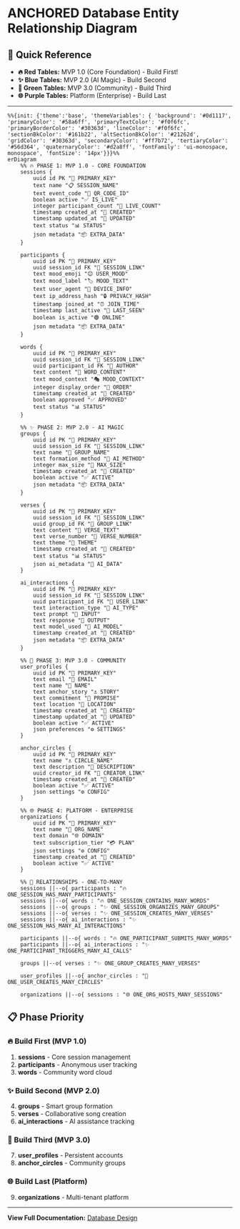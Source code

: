 # ANCHORED Database Entity Relationship Diagram

## 🎯 Quick Reference
- **🔥 Red Tables:** MVP 1.0 (Core Foundation) - Build First!
- **✨ Blue Tables:** MVP 2.0 (AI Magic) - Build Second  
- **🚀 Green Tables:** MVP 3.0 (Community) - Build Third
- **🌐 Purple Tables:** Platform (Enterprise) - Build Last

---

```mermaid
%%{init: {'theme':'base', 'themeVariables': { 'background': '#0d1117', 'primaryColor': '#58a6ff', 'primaryTextColor': '#f0f6fc', 'primaryBorderColor': '#30363d', 'lineColor': '#f0f6fc', 'sectionBkColor': '#161b22', 'altSectionBkColor': '#21262d', 'gridColor': '#30363d', 'secondaryColor': '#ff7b72', 'tertiaryColor': '#56d364', 'quaternaryColor': '#d2a8ff', 'fontFamily': 'ui-monospace, monospace', 'fontSize': '14px'}}}%%
erDiagram
    %% 🔥 PHASE 1: MVP 1.0 - CORE FOUNDATION
    sessions {
        uuid id PK "🔑 PRIMARY_KEY"
        text name "📋 SESSION_NAME"
        text event_code "🎯 QR_CODE_ID"
        boolean active "✅ IS_LIVE"
        integer participant_count "👥 LIVE_COUNT"
        timestamp created_at "📅 CREATED"
        timestamp updated_at "🔄 UPDATED"
        text status "📊 STATUS"
        json metadata "📦 EXTRA_DATA"
    }
    
    participants {
        uuid id PK "🔑 PRIMARY_KEY"
        uuid session_id FK "🔗 SESSION_LINK"
        text mood_emoji "😊 USER_MOOD"
        text mood_label "🏷️ MOOD_TEXT"
        text user_agent "📱 DEVICE_INFO"
        text ip_address_hash "🔒 PRIVACY_HASH"
        timestamp joined_at "⏰ JOIN_TIME"
        timestamp last_active "💫 LAST_SEEN"
        boolean is_active "🟢 ONLINE"
        json metadata "📦 EXTRA_DATA"
    }
    
    words {
        uuid id PK "🔑 PRIMARY_KEY"
        uuid session_id FK "🔗 SESSION_LINK"
        uuid participant_id FK "👤 AUTHOR"
        text content "💬 WORD_CONTENT"
        text mood_context "🎭 MOOD_CONTEXT"
        integer display_order "🎯 ORDER"
        timestamp created_at "📅 CREATED"
        boolean approved "✅ APPROVED"
        text status "📊 STATUS"
    }
    
    %% ✨ PHASE 2: MVP 2.0 - AI MAGIC
    groups {
        uuid id PK "🔑 PRIMARY_KEY"
        uuid session_id FK "🔗 SESSION_LINK"
        text name "👥 GROUP_NAME"
        text formation_method "🧠 AI_METHOD"
        integer max_size "📏 MAX_SIZE"
        timestamp created_at "📅 CREATED"
        boolean active "✅ ACTIVE"
        json metadata "📦 EXTRA_DATA"
    }
    
    verses {
        uuid id PK "🔑 PRIMARY_KEY"
        uuid session_id FK "🔗 SESSION_LINK"
        uuid group_id FK "👥 GROUP_LINK"
        text content "🎵 VERSE_TEXT"
        text verse_number "🔢 VERSE_NUMBER"
        text theme "🎨 THEME"
        timestamp created_at "📅 CREATED"
        text status "📊 STATUS"
        json ai_metadata "🤖 AI_DATA"
    }
    
    ai_interactions {
        uuid id PK "🔑 PRIMARY_KEY"
        uuid session_id FK "🔗 SESSION_LINK"
        uuid participant_id FK "👤 USER_LINK"
        text interaction_type "🤖 AI_TYPE"
        text prompt "💭 INPUT"
        text response "🎯 OUTPUT"
        text model_used "🧠 AI_MODEL"
        timestamp created_at "📅 CREATED"
        json metadata "📦 EXTRA_DATA"
    }
    
    %% 🚀 PHASE 3: MVP 3.0 - COMMUNITY
    user_profiles {
        uuid id PK "🔑 PRIMARY_KEY"
        text email "📧 EMAIL"
        text name "👤 NAME"
        text anchor_story "⚓ STORY"
        text commitment "🤝 PROMISE"
        text location "📍 LOCATION"
        timestamp created_at "📅 CREATED"
        timestamp updated_at "🔄 UPDATED"
        boolean active "✅ ACTIVE"
        json preferences "⚙️ SETTINGS"
    }
    
    anchor_circles {
        uuid id PK "🔑 PRIMARY_KEY"
        text name "⚓ CIRCLE_NAME"
        text description "📝 DESCRIPTION"
        uuid creator_id FK "👤 CREATOR_LINK"
        timestamp created_at "📅 CREATED"
        boolean active "✅ ACTIVE"
        json settings "⚙️ CONFIG"
    }
    
    %% 🌐 PHASE 4: PLATFORM - ENTERPRISE
    organizations {
        uuid id PK "🔑 PRIMARY_KEY"
        text name "🏢 ORG_NAME"
        text domain "🌐 DOMAIN"
        text subscription_tier "💳 PLAN"
        json settings "⚙️ CONFIG"
        timestamp created_at "📅 CREATED"
        boolean active "✅ ACTIVE"
    }

    %% 🔗 RELATIONSHIPS - ONE-TO-MANY
    sessions ||--o{ participants : "🔥 ONE_SESSION_HAS_MANY_PARTICIPANTS"
    sessions ||--o{ words : "🔥 ONE_SESSION_CONTAINS_MANY_WORDS"
    sessions ||--o{ groups : "✨ ONE_SESSION_ORGANIZES_MANY_GROUPS"
    sessions ||--o{ verses : "✨ ONE_SESSION_CREATES_MANY_VERSES"
    sessions ||--o{ ai_interactions : "✨ ONE_SESSION_HAS_MANY_AI_INTERACTIONS"
    
    participants ||--o{ words : "🔥 ONE_PARTICIPANT_SUBMITS_MANY_WORDS"
    participants ||--o{ ai_interactions : "✨ ONE_PARTICIPANT_TRIGGERS_MANY_AI_CALLS"
    
    groups ||--o{ verses : "✨ ONE_GROUP_CREATES_MANY_VERSES"
    
    user_profiles ||--o{ anchor_circles : "🚀 ONE_USER_CREATES_MANY_CIRCLES"
    
    organizations ||--o{ sessions : "🌐 ONE_ORG_HOSTS_MANY_SESSIONS"
```

## 📋 Phase Priority

### 🔥 Build First (MVP 1.0)
1. **sessions** - Core session management
2. **participants** - Anonymous user tracking  
3. **words** - Community word cloud

### ✨ Build Second (MVP 2.0)
4. **groups** - Smart group formation
5. **verses** - Collaborative song creation
6. **ai_interactions** - AI assistance tracking

### 🚀 Build Third (MVP 3.0)  
7. **user_profiles** - Persistent accounts
8. **anchor_circles** - Community groups

### 🌐 Build Last (Platform)
9. **organizations** - Multi-tenant platform

---

**View Full Documentation:** [Database Design](database-design.md)